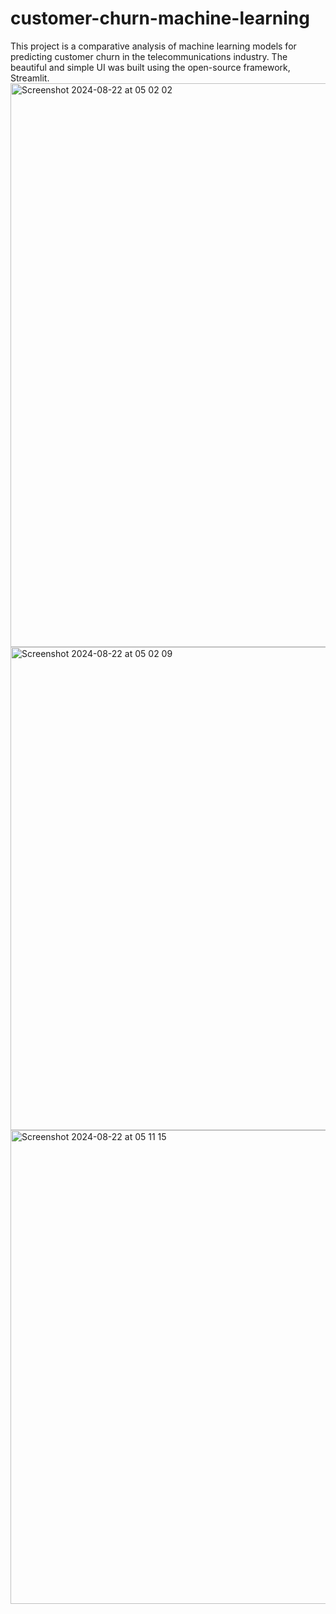 # customer-churn-machine-learning
This project is a comparative analysis of machine learning models for predicting customer churn in the telecommunications industry.
The beautiful and simple UI was built using the open-source framework, Streamlit.
<img width="902" alt="Screenshot 2024-08-22 at 05 02 02" src="https://github.com/user-attachments/assets/07c50ae7-0d63-48ba-880c-b68851167fb4">
<img width="773" alt="Screenshot 2024-08-22 at 05 02 09" src="https://github.com/user-attachments/assets/abce46e7-cf2a-44ef-84f8-dd99cf2bea16">
<img width="758" alt="Screenshot 2024-08-22 at 05 11 15" src="https://github.com/user-attachments/assets/07759ee3-a63a-475e-8fef-ae1b9b6357bb">
